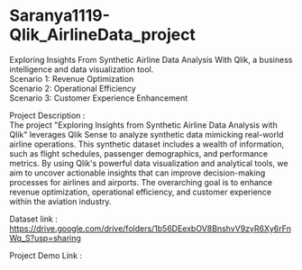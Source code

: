 # Saranya1119-Qlik_AirlineData_project
Exploring Insights From Synthetic Airline Data Analysis With Qlik, a business intelligence and data visualization tool.  
Scenario 1: Revenue Optimization  
Scenario 2: Operational Efficiency  
Scenario 3: Customer Experience Enhancement  

Project Description :  
The project "Exploring Insights from Synthetic Airline Data Analysis with Qlik" leverages Qlik Sense to analyze synthetic data mimicking real-world airline operations. This synthetic dataset includes a wealth of information, such as flight schedules, passenger demographics, and performance metrics. By using Qlik's powerful data visualization and analytical tools, we aim to uncover actionable insights that can improve decision-making processes for airlines and airports. The overarching goal is to enhance revenue optimization, operational efficiency, and customer experience within the aviation industry.

Dataset link : https://drive.google.com/drive/folders/1b56DEexbOV8BnshvV9zyR6Xy6rFnWq_S?usp=sharing  

Project Demo Link : 
